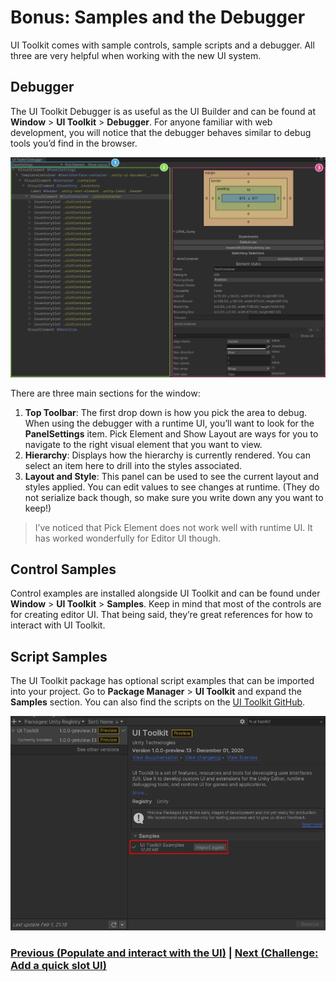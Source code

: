 # Bonus: Samples and the Debugger
UI Toolkit comes with sample controls, sample scripts and a debugger. All three are very helpful when working with the new UI system. 

## Debugger

The UI Toolkit Debugger is as useful as the UI Builder and can be found at **Window** > **UI Toolkit** > **Debugger**. For anyone familiar with web development, you will notice that the debugger behaves similar to debug tools you’d find in the browser.  

![](../images/6-bonus-debugger.png)

There are three main sections for the window:

1. **Top Toolbar**: The first drop down is how you pick the area to debug. When using the debugger with a runtime UI, you’ll want to look for the **PanelSettings** item. Pick Element and Show Layout are ways for you to navigate to the right visual element that you want to view. 
2. **Hierarchy**: Displays how the hierarchy is currently rendered. You can select an item here to drill into the styles associated.
3. **Layout and Style**: This panel can be used to see the current layout and styles applied. You can edit values to see changes at runtime. (They do not serialize back though, so make sure you write down any you want to keep!)

> I’ve noticed that Pick Element does not work well with runtime UI. It has worked wonderfully for Editor UI though.

## Control Samples

Control examples are installed alongside UI Toolkit and can be found under **Window** > **UI Toolkit** > **Samples**. Keep in mind that most of the controls are for creating editor UI. That being said, they’re great references for how to interact with UI Toolkit.

## Script Samples

The UI Toolkit package has optional script examples that can be imported into your project. Go to **Package Manager** > **UI Toolkit** and expand the **Samples** section. You can also find the scripts on the [UI Toolkit GitHub](https://github.com/Unity-Technologies/com.unity.ui/tree/master/com.unity.ui/Samples).

![](../images/6-import-sample.png)

### [Previous (Populate and interact with the UI)](./pt5.md)    |     [Next (Challenge: Add a quick slot UI)](./pt7.md)



